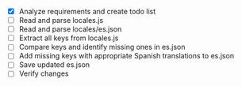 - [x] Analyze requirements and create todo list
- [ ] Read and parse locales.js
- [ ] Read and parse locales/es.json
- [ ] Extract all keys from locales.js
- [ ] Compare keys and identify missing ones in es.json
- [ ] Add missing keys with appropriate Spanish translations to es.json
- [ ] Save updated es.json
- [ ] Verify changes
